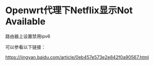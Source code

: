# Openwrt代理下Netflix显示Not Available

路由器上设置禁用ipv6

可以参看以下链接：

https://jingyan.baidu.com/article/0eb457e573e2e842f0a90567.html
